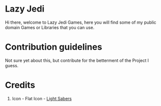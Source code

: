 # Lazy Jedi
Hi there, welcome to Lazy Jedi Games, here you will find some of my public domain Games or Libraries that you can use.

# Contribution guidelines
Not sure yet about this, but contribute for the betterment of the Project I guess.

# Credits
1. Icon - Flat Icon - [Light Sabers](https://www.flaticon.com/free-icons/star-wars) 

<!--

**Here are some ideas to get you started:**

🙋‍♀️ A short introduction - what is your organization all about?
🌈 Contribution guidelines - how can the community get involved?
👩‍💻 Useful resources - where can the community find your docs? Is there anything else the community should know?
🍿 Fun facts - what does your team eat for breakfast?
🧙 Remember, you can do mighty things with the power of [Markdown](https://docs.github.com/github/writing-on-github/getting-started-with-writing-and-formatting-on-github/basic-writing-and-formatting-syntax)

-->
